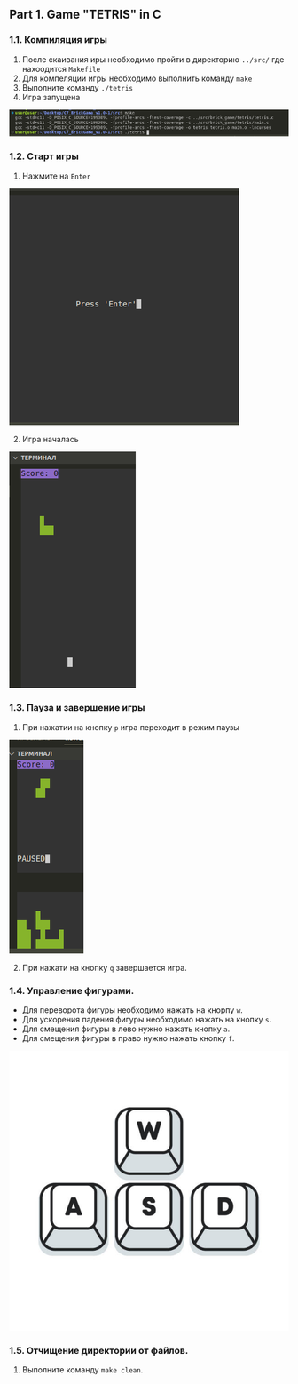 

## Part 1. Game "TETRIS" in C

### 1.1. Компиляция игры

1) После скаивания иры необходимо пройти в директорию `../src/` где нахоодится `Makefile`
2) Для компеляции игры необходимо выполнить команду `make`
3) Выполните команду `./tetris`
4) Игра запущена

![Компиляция](images/1.1.png)

### 1.2. Старт игры

 1) Нажмите на `Enter`

![Компиляция](images/1.2.png)

 2) Игра началась

![Компиляция](images/1.3.png)

### 1.3. Пауза и завершение игры

 1) При нажатии на кнопку `p` игра переходит в режим паузы

![Компиляция](images/1.4.png)

 2) При нажати на кнопку `q` завершается игра.

### 1.4. Управление фигурами.

- Для переворота фигуры необходимо нажать на кнорпу `w`.
- Для ускорения падения фигуры необходимо нажать на кнопку `s`.
- Для смещения фигуры в лево нужно нажать кнопку `a`.
- Для смещения фигуры в право нужно нажать кнопку `f`.

![Компиляция](images/1.5.png)

### 1.5. Отчищение директории от файлов.

 1) Выполните команду `make clean`.
